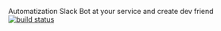 Automatization Slack Bot at your service and create dev friend
[![build status](http://gitlab-ci.regium.com/projects/5/status.png?ref=master)](http://gitlab-ci.regium.com/projects/5?ref=master)